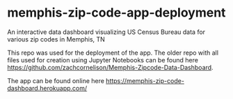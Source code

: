 # memphis-zip-code-app-deployment
An interactive data dashboard visualizing US Census Bureau data for various zip codes in Memphis, TN

This repo was used for the deployment of the app. The older repo with all files used for creation using Jupyter Notebooks can be found here https://github.com/zachcornelison/Memphis-Zipcode-Data-Dashboard.

The app can be found online here https://memphis-zip-code-dashboard.herokuapp.com/
